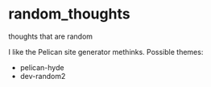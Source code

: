 # random_thoughts
thoughts that are random

I like the Pelican site generator methinks.
Possible themes:
- pelican-hyde
- dev-random2
